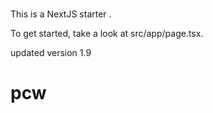 # 

This is a NextJS starter .

To get started, take a look at src/app/page.tsx.


updated version 1.9
# pcw

